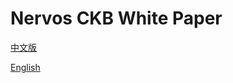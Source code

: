 # Nervos CKB White Paper

[中文版](https://github.com/NervosFoundation/binary/raw/master/whitepaper/nervos-ckb-zh.pdf)

[English](https://github.com/NervosFoundation/binary/raw/master/whitepaper/nervos-ckb.pdf)
